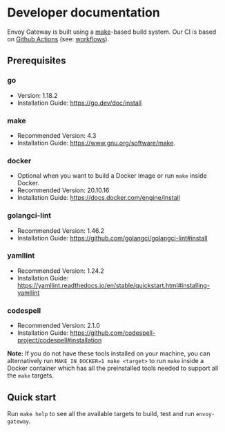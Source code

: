 # Developer documentation

Envoy Gateway is built using a [make][make]-based build system. Our CI is based on [Github Actions][gha]
(see: [workflows](.github/workflows)).

## Prerequisites

### go
* Version: 1.18.2
* Installation Guide: https://go.dev/doc/install

### make
* Recommended Version: 4.3
* Installation Guide: https://www.gnu.org/software/make.

### docker
* Optional when you want to build a Docker image or run `make` inside Docker.
* Recommended Version: 20.10.16
* Installation Guide: https://docs.docker.com/engine/install

### golangci-lint
* Recommended Version: 1.46.2
* Installation Guide: https://github.com/golangci/golangci-lint#install

### yamllint
* Recommended Version: 1.24.2
* Installation Guide: https://yamllint.readthedocs.io/en/stable/quickstart.html#installing-yamllint

### codespell
* Recommended Version: 2.1.0
* Installation Guide: https://github.com/codespell-project/codespell#installation

__Note:__ If you do not have these tools installed on your machine, you can alternatively run
`MAKE_IN_DOCKER=1 make <target>` to run `make` inside a Docker container which has all the preinstalled tools needed to
support all the `make` targets.

## Quick start

Run `make help` to see all the available targets to build, test and run `envoy-gateway`.

[make]: https://www.gnu.org/software/make/
[gha]: https://docs.github.com/en/actions
